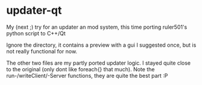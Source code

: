 updater-qt
==========

My (next ;) try for an updater an mod system, this time porting ruler501's python script to C++/Qt

Ignore the directory, it contains a preview with a gui I suggested once, but is not really functional for now.

The other two files are my partly ported updater logic. I stayed quite close to the original (only dont like foreach{} that much).
Note the run-/writeClient/-Server functions, they are quite the best part :P
